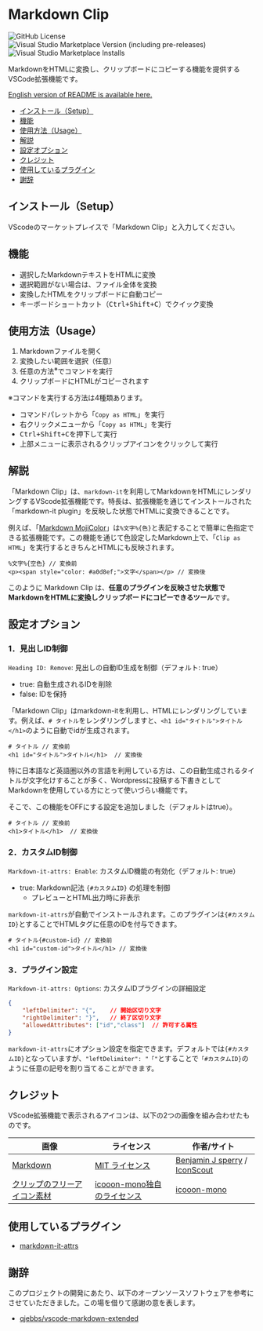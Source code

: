 # Markdown Clip
![GitHub License](https://img.shields.io/github/license/vscode-markdown-clip/yusu79/)
![Visual Studio Marketplace Version (including pre-releases)](https://img.shields.io/visual-studio-marketplace/v/yusu79.markdown-clip)
![Visual Studio Marketplace Installs](https://img.shields.io/visual-studio-marketplace/i/yusu79.markdown-clip)

MarkdownをHTMLに変換し、クリップボードにコピーする機能を提供するVSCode拡張機能です。

[English version of README is available here.]((https://github.com/yusu79/vscode-markdown-clip/blob/main/README_en.md))


- [インストール（Setup）](#インストールsetup)
- [機能](#機能)
- [使用方法（Usage）](#使用方法usage)
- [解説](#解説)
- [設定オプション](#設定オプション)
- [クレジット](#クレジット)
- [使用しているプラグイン](#使用しているプラグイン)
- [謝辞](#謝辞)



## インストール（Setup）
VScodeのマーケットプレイスで「Markdown Clip」と入力してください｡

## 機能
- 選択したMarkdownテキストをHTMLに変換
- 選択範囲がない場合は、ファイル全体を変換
- 変換したHTMLをクリップボードに自動コピー
- キーボードショートカット（<kbd><kbd>Ctrl</kbd>+<kbd>Shift</kbd>+<kbd>C</kbd></kbd>）でクイック変換


## 使用方法（Usage）
1. Markdownファイルを開く
2. 変換したい範囲を選択（任意）
3. 任意の方法<sup>※</sup>でコマンドを実行
4. クリップボードにHTMLがコピーされます


※コマンドを実行する方法は4種類あります。

- コマンドパレットから「`Copy as HTML`」を実行
- 右クリックメニューから「`Copy as HTML`」を実行
- <kbd><kbd>Ctrl</kbd>+<kbd>Shift</kbd>+<kbd>C</kbd></kbd>を押下して実行
- 上部メニューに表示されるクリップアイコンをクリックして実行



## 解説
「Markdown Clip」は、`markdown-it`を利用してMarkdownをHTMLにレンダリングするVScode拡張機能です。特長は、拡張機能を通じてインストールされた「markdown-it plugin」を反映した状態でHTMLに変換できることです。

例えば、「[Markdown MojiColor](https://marketplace.visualstudio.com/items?itemName=yusu79.markdown-mojicolor)」は`%文字%{色}`と表記することで簡単に色指定できる拡張機能です。この機能を通じて色設定したMarkdown上で、「`Clip as HTML`」を実行するときちんとHTMLにも反映されます。

```md:HTMLに拡張機能が反映される
%文字%{空色} // 変換前
<p><span style="color: #a0d8ef;">文字</span></p> // 変換後
```


このように Markdown Clip は、**任意のプラグインを反映させた状態でMarkdownをHTMLに変換しクリップボードにコピーできるツール**です。

## 設定オプション

### 1．見出しID制御
`Heading ID: Remove`: 見出しの自動ID生成を制御（デフォルト: true）
- true: 自動生成されるIDを削除
- false: IDを保持

「Markdown Clip」はmarkdown-itを利用し、HTMLにレンダリングしています。例えば、`# タイトル`をレンダリングしますと、`<h1 id="タイトル">タイトル</h1>`のように自動でidが生成されます。

```md:見出しID制御（false）
# タイトル // 変換前 
<h1 id="タイトル">タイトル</h1>  // 変換後
```

特に日本語など英語圏以外の言語を利用している方は、この自動生成されるタイトルが文字化けすることが多く、Wordpressに投稿する下書きとしてMarkdownを使用している方にとって使いづらい機能です。

そこで、この機能をOFFにする設定を追加しました（デフォルトはtrue）。

```md:見出しID制御（true）
# タイトル // 変換前 
<h1>タイトル</h1>  // 変換後
```

### 2．カスタムID制御
`Markdown-it-attrs: Enable`: カスタムID機能の有効化（デフォルト: true）
- true: Markdown記法 `{#カスタムID}` の処理を制御
  - プレビューとHTML出力時に非表示

`markdown-it-attrs`が自動でインストールされます。このプラグインは`{#カスタムID}`とすることでHTMLタグに任意のIDを付与できます。

```md:
# タイトル{#custom-id} // 変換前
<h1 id="custom-id">タイトル</h1> // 変換後
```

### 3．プラグイン設定
`Markdown-it-attrs: Options`: カスタムIDプラグインの詳細設定
```json
{
    "leftDelimiter": "{",    // 開始区切り文字
    "rightDelimiter": "}",   // 終了区切り文字
    "allowedAttributes": ["id","class"]  // 許可する属性
}
```

`markdown-it-attrs`にオプション設定を指定できます。デフォルトでは`{#カスタムID}`となっていますが、`"leftDelimiter": "「"`とすることで`「#カスタムID}`のように任意の記号を割り当てることができます。


## クレジット
VScode拡張機能で表示されるアイコンは、以下の2つの画像を組み合わせたものです。


| 画像                                                                                                                                                                                          | ライセンス                                                      | 作者/サイト                                                                                                     | 
| --------------------------------------------------------------------------------------------------------------------------------------------------------------------------------------------- | --------------------------------------------------------------- | --------------------------------------------------------------------------------------------------------------- | 
| [Markdown ](https://iconscout.com/free-icon/markdown-486861)                                                                                                                                  | [MIT ライセンス](https://opensource.org/license/MIT)            | [Benjamin J sperry](https://iconscout.com/contributors/benjamin-j-sperry) / [IconScout](https://iconscout.com/) | 
| [クリップのフリーアイコン素材](https://icooon-mono.com/00017-%E3%82%AF%E3%83%AA%E3%83%83%E3%83%97%E3%81%AE%E3%83%95%E3%83%AA%E3%83%BC%E3%82%A2%E3%82%A4%E3%82%B3%E3%83%B3%E7%B4%A0%E6%9D%90/) | [icooon-mono独自のライセンス](https://icooon-mono.com/license/) | [icooon-mono](https://icooon-mono.com/)                                                                         | 



## 使用しているプラグイン
- [markdown-it-attrs](https://www.npmjs.com/package/markdown-it-attrs)

## 謝辞

このプロジェクトの開発にあたり、以下のオープンソースソフトウェアを参考にさせていただきました。この場を借りて感謝の意を表します。

- [qjebbs/vscode-markdown-extended](https://github.com/qjebbs/vscode-markdown-extended)
